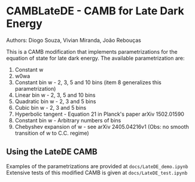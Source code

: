 # CAMBLateDE - CAMB for Late Dark Energy
Authors: Diogo Souza, Vivian Miranda, João Rebouças

This is a CAMB modification that implements parametrizations for the equation of state for late dark energy.
The available parametrization are: 
1) Constant w
2) w0wa
3) Constant bin w     - 2, 3, 5 and 10 bins (item 8 generalizes this parametrization)
4) Linear bin w       - 2, 3, 5 and 10 bins
5) Quadratic bin w    - 2, 3 and 5 bins
6) Cubic bin w        - 2, 3 and 5 bins
7) Hyperbolic tangent - Equation 21 in Planck's paper arXiv 1502.01590 
8) Constant bin w     - Arbitrary numbers of bins
9) Chebyshev expansion of w - see arXiv 2405.04216v1 (Obs: no smooth transition of w to C.C. regime)

## Using the LateDE CAMB
Examples of the parametrizations are provided at `docs/LateDE_demo.ipynb`  
Extensive tests of this modified CAMB is given at `docs/LateDE_test.ipynb`